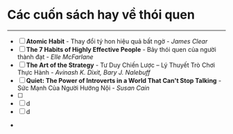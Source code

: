 # Các cuốn sách hay về thói quen
---
- [ ] **Atomic Habit** - Thay đổi tý hon hiệu quả bất ngờ - *James Clear*
- [ ] **The 7 Habits of Highly Effective People** - Bảy thói quen của người thành đạt - *Elle McFarlane*
- [ ] **The Art of the Strategy** - Tư Duy Chiến Lược – Lý Thuyết Trò Chơi Thực Hành - *Avinash K. Dixit, Bary J. Nalebuff*
- [ ] **Quiet: The Power of Introverts in a World That Can't Stop Talking** - Sức Mạnh Của Người Hướng Nội - *Susan Cain*
- [ ] 
- [ ] d
- [ ] d 
- 